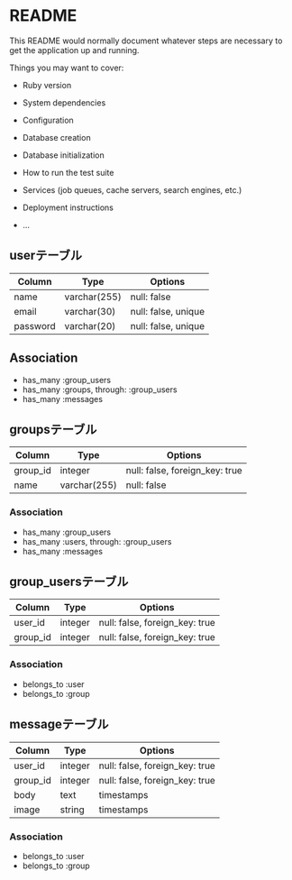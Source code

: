 # README

This README would normally document whatever steps are necessary to get the
application up and running.

Things you may want to cover:

* Ruby version

* System dependencies

* Configuration

* Database creation

* Database initialization

* How to run the test suite

* Services (job queues, cache servers, search engines, etc.)

* Deployment instructions

* ...

## userテーブル

|Column|Type|Options|
|------|----|-------|
|name|varchar(255)|null: false|
|email|varchar(30)|null: false, unique|
|password|varchar(20)|null: false, unique|

## Association
- has_many :group_users
- has_many :groups, through: :group_users
- has_many :messages

## groupsテーブル

|Column|Type|Options|
|------|----|-------|
|group_id|integer|null: false, foreign_key: true|
|name|varchar(255)|null: false|

### Association
- has_many :group_users
- has_many :users, through: :group_users
- has_many :messages

## group_usersテーブル

|Column|Type|Options|
|------|----|-------|
|user_id|integer|null: false, foreign_key: true|
|group_id|integer|null: false, foreign_key: true|

### Association
- belongs_to :user
- belongs_to :group

## messageテーブル

|Column|Type|Options|
|------|----|-------|
|user_id|integer|null: false, foreign_key: true|
|group_id|integer|null: false, foreign_key: true|
|body|text|timestamps|
|image|string|timestamps|

### Association
- belongs_to :user
- belongs_to :group